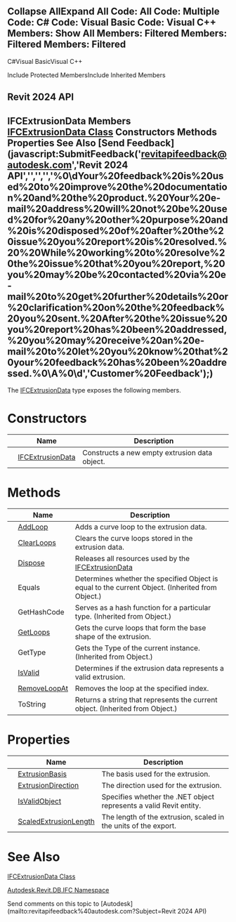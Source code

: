 ﻿

Collapse AllExpand All Code: All Code: Multiple Code: C# Code: Visual Basic Code: Visual C++  Members: Show All Members: Filtered Members: Filtered Members: Filtered   
---  
  
C#Visual BasicVisual C++

Include Protected MembersInclude Inherited Members

Revit 2024 API  
---  
IFCExtrusionData Members  
[IFCExtrusionData Class](c10272e7-741d-1aca-9f64-cc51d0b14e54.md) Constructors Methods Properties See Also [Send Feedback](javascript:SubmitFeedback\('revitapifeedback@autodesk.com','Revit 2024 API','','','','%0\\dYour%20feedback%20is%20used%20to%20improve%20the%20documentation%20and%20the%20product.%20Your%20e-mail%20address%20will%20not%20be%20used%20for%20any%20other%20purpose%20and%20is%20disposed%20of%20after%20the%20issue%20you%20report%20is%20resolved.%20%20While%20working%20to%20resolve%20the%20issue%20that%20you%20report,%20you%20may%20be%20contacted%20via%20e-mail%20to%20get%20further%20details%20or%20clarification%20on%20the%20feedback%20you%20sent.%20After%20the%20issue%20you%20report%20has%20been%20addressed,%20you%20may%20receive%20an%20e-mail%20to%20let%20you%20know%20that%20your%20feedback%20has%20been%20addressed.%0\\A%0\\d','Customer%20Feedback'\);)  
---  
  
The [IFCExtrusionData](c10272e7-741d-1aca-9f64-cc51d0b14e54.md) type exposes the following members.

# Constructors

|  | Name | Description |
| --- | --- | --- |
|  | [IFCExtrusionData](ec339582-61c5-6f07-4acd-93982504f8fb.md) | Constructs a new empty extrusion data object. |
  
# Methods

|  | Name | Description |
| --- | --- | --- |
|  | [AddLoop](8159ec21-ee77-91c7-1fbd-c974081fb995.md) | Adds a curve loop to the extrusion data. |
|  | [ClearLoops](701db8ee-dd08-6b68-c340-b8311034f254.md) | Clears the curve loops stored in the extrusion data. |
|  | [Dispose](ba92460c-c6d3-7b6e-4159-ac6a88978d86.md) | Releases all resources used by the [IFCExtrusionData](c10272e7-741d-1aca-9f64-cc51d0b14e54.md) |
|  | Equals | Determines whether the specified Object is equal to the current Object. (Inherited from Object.) |
|  | GetHashCode | Serves as a hash function for a particular type.  (Inherited from Object.) |
|  | [GetLoops](5ce3fa96-81d0-6f32-99b9-b19cda8b8193.md) | Gets the curve loops that form the base shape of the extrusion. |
|  | GetType | Gets the Type of the current instance. (Inherited from Object.) |
|  | [IsValid](d38f38f1-f3e8-3cb2-19d7-6b1086994156.md) | Determines if the extrusion data represents a valid extrusion. |
|  | [RemoveLoopAt](ae35737e-fcf3-c493-5633-bf63d584cb3d.md) | Removes the loop at the specified index. |
|  | ToString | Returns a string that represents the current object. (Inherited from Object.) |
  
# Properties

|  | Name | Description |
| --- | --- | --- |
|  | [ExtrusionBasis](91fac92c-04fc-9b4b-63e3-b816c944c772.md) | The basis used for the extrusion. |
|  | [ExtrusionDirection](23d80880-fbcb-63a8-302b-b983dacdb76b.md) | The direction used for the extrusion. |
|  | [IsValidObject](482be440-8cbf-75c7-1f82-7c10cd6d4830.md) | Specifies whether the .NET object represents a valid Revit entity. |
|  | [ScaledExtrusionLength](9da555cb-335e-05b0-fb59-e57b5dad9fbd.md) | The length of the extrusion, scaled in the units of the export. |
  
# See Also

[IFCExtrusionData Class](c10272e7-741d-1aca-9f64-cc51d0b14e54.md)

[Autodesk.Revit.DB.IFC Namespace](b823fafb-1ba1-896b-4097-142c2817ce74.md)

Send comments on this topic to [Autodesk](mailto:revitapifeedback%40autodesk.com?Subject=Revit 2024 API)